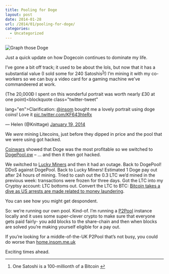 ```yaml
---
title: Pooling for Doge
layout: post
date: 2014-01-28
url: /2014/01/pooling-for-doge/
categories:
  - Uncategorized
---
```

![Graph those Doge][1]

Just a quick update on how Dogecoin continues to dominate my life.

I&rsquo;ve gone a bit off track; it used to be about the lols, but now that it has a substantial value (I sold some for 240 Satoshis<sup id="fnref-1"><a class="footnote-ref" href="#fn-1" rel="footnote">1</a></sup>!) I&rsquo;m mining it with my co-workers so we can buy a video card for a gaming machine we&rsquo;ve commandeered at work.

(The 20,000&#393; I spent on this wonderful portrait was worth nearly &pound;30 at one point)<blockquote class="twitter-tweet" 

lang="en">Clarification: [@insom][2] bought me a lovely portrait using doge coins! Love it [pic.twitter.com/KF643hteRx][3]

&mdash; Helen (@Knittage) [January 19, 2014][4]</blockquote> 



We _were_ mining Litecoins, just before they dipped in price and the pool that we were using got hacked.

[Coinwars][5] showed that Doge was the most profitable so we switched to [DogePool.pw][6] &#8211; &hellip; and then it then got hacked.

We switched to [Lucky Miners][7] and then it had an outage. Back to DogePool! DDoS against DogePool. Back to Lucky Miners! Estimated 1 Doge pay out after 24 hours of mining. Tried to cash out the 0.3 LTC we&rsquo;d mined in the previous week: transactions were frozen for three days. Got the LTC into my Cryptsy account: LTC bottoms out. Convert the LTC to BTC: [Bitcoin takes a dive as US arrests are made related to money laundering][8].

You can see how you might get despondent.

So: we&rsquo;re running our own pool. Kind-of. I&rsquo;m running a [P2Pool][9] instance locally and it uses some super-clever crypto to make sure that everyone gets paid fairly- you add blocks to the share-chain and then when blocks are solved you&rsquo;re making yourself eligible for a pay out.

If you&rsquo;re looking for a middle-of-the-UK P2Pool that&rsquo;s not busy, you could do worse than [home.insom.me.uk][10]

Exciting times ahead.

<div class="footnote">
  <hr />
  
  <ol>
    <li id="fn-1">
      One Satoshi is a 100-millionth of a Bitcoin&nbsp;<a class="footnote-backref" href="#fnref-1" rev="footnote" title="Jump back to footnote 1 in the text">&#8617;</a>
    </li>
  </ol>
</div>

 [1]: https://insom.iweb-storage.com/public/files/dogegraph.png?inline=1
 [2]: https://twitter.com/insom
 [3]: http://t.co/KF643hteRx
 [4]: https://twitter.com/Knittage/statuses/425036047119314944
 [5]: http://www.coinwarz.com/cryptocurrency/?sha256HashRate=1000.00&sha256Power=500.00&sha256PowerCost=0.1000&scryptHashRate=1000.00&scryptPower=500.00&scryptPowerCost=0.1000&sha256Check=false&scryptCheck=true
 [6]: http://dogepool.pw/
 [7]: http://doge.luckyminers.com/
 [8]: http://www.theguardian.com/technology/2014/jan/27/bitcoin-foundation-vice-chair-arrested-money-laundering
 [9]: https://en.bitcoin.it/wiki/P2Pool
 [10]: http://home.insom.me.uk:22550


